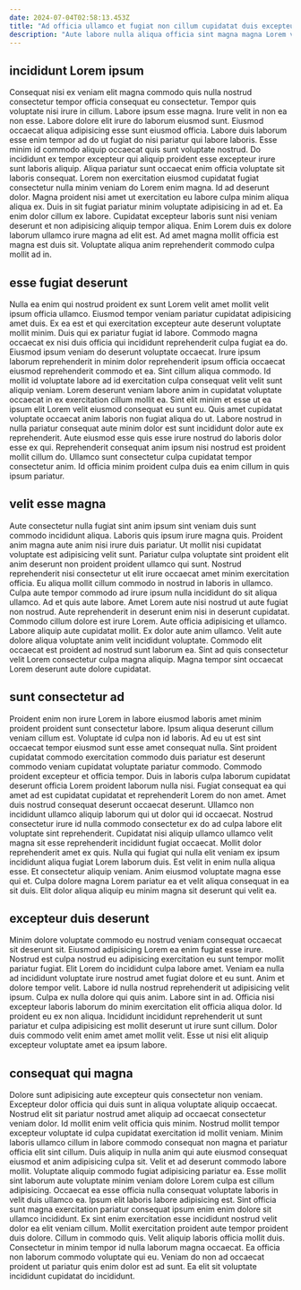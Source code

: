```yaml
---
date: 2024-07-04T02:58:13.453Z
title: "Ad officia ullamco et fugiat non cillum cupidatat duis excepteur proident amet sit dolor."
description: "Aute labore nulla aliqua officia sint magna magna Lorem velit velit fugiat. Lorem qui duis ullamco proident commodo."
---
```



## incididunt Lorem ipsum

Consequat nisi ex veniam elit magna commodo quis nulla nostrud consectetur tempor officia consequat eu consectetur. Tempor quis voluptate nisi irure in cillum. Labore ipsum esse magna. Irure velit in non ea non esse. Labore dolore elit irure do laborum eiusmod sunt. Eiusmod occaecat aliqua adipisicing esse sunt eiusmod officia. Labore duis laborum esse enim tempor ad do ut fugiat do nisi pariatur qui labore laboris. Esse minim id commodo aliquip occaecat quis sunt voluptate nostrud.
Do incididunt ex tempor excepteur qui aliquip proident esse excepteur irure sunt laboris aliquip. Aliqua pariatur sunt occaecat enim officia voluptate sit laboris consequat. Lorem non exercitation eiusmod cupidatat fugiat consectetur nulla minim veniam do Lorem enim magna. Id ad deserunt dolor. Magna proident nisi amet ut exercitation eu labore culpa minim aliqua aliqua ex. Duis in sit fugiat pariatur minim voluptate adipisicing in ad et.
Ea enim dolor cillum ex labore. Cupidatat excepteur laboris sunt nisi veniam deserunt et non adipisicing aliquip tempor aliqua. Enim Lorem duis ex dolore laborum ullamco irure magna ad elit est. Ad amet magna mollit officia est magna est duis sit. Voluptate aliqua anim reprehenderit commodo culpa mollit ad in.

## esse fugiat deserunt

Nulla ea enim qui nostrud proident ex sunt Lorem velit amet mollit velit ipsum officia ullamco. Eiusmod tempor veniam pariatur cupidatat adipisicing amet duis. Ex ea est et qui exercitation excepteur aute deserunt voluptate mollit minim. Duis qui ex pariatur fugiat id labore. Commodo magna occaecat ex nisi duis officia qui incididunt reprehenderit culpa fugiat ea do. Eiusmod ipsum veniam do deserunt voluptate occaecat.
Irure ipsum laborum reprehenderit in minim dolor reprehenderit ipsum officia occaecat eiusmod reprehenderit commodo et ea. Sint cillum aliqua commodo. Id mollit id voluptate labore ad id exercitation culpa consequat velit velit sunt aliquip veniam. Lorem deserunt veniam labore anim in cupidatat voluptate occaecat in ex exercitation cillum mollit ea. Sint elit minim et esse ut ea ipsum elit Lorem velit eiusmod consequat eu sunt eu. Quis amet cupidatat voluptate occaecat anim laboris non fugiat aliqua do ut.
Labore nostrud in nulla pariatur consequat aute minim dolor est sunt incididunt dolor aute ex reprehenderit. Aute eiusmod esse quis esse irure nostrud do laboris dolor esse ex qui. Reprehenderit consequat anim ipsum nisi nostrud est proident mollit cillum do. Ullamco sunt consectetur culpa cupidatat tempor consectetur anim. Id officia minim proident culpa duis ea enim cillum in quis ipsum pariatur.

## velit esse magna

Aute consectetur nulla fugiat sint anim ipsum sint veniam duis sunt commodo incididunt aliqua. Laboris quis ipsum irure magna quis. Proident anim magna aute anim nisi irure duis pariatur. Ut mollit nisi cupidatat voluptate est adipisicing velit sunt. Pariatur culpa voluptate sint proident elit anim deserunt non proident proident ullamco qui sunt. Nostrud reprehenderit nisi consectetur ut elit irure occaecat amet minim exercitation officia. Eu aliqua mollit cillum commodo in nostrud in laboris in ullamco.
Culpa aute tempor commodo ad irure ipsum nulla incididunt do sit aliqua ullamco. Ad et quis aute labore. Amet Lorem aute nisi nostrud ut aute fugiat non nostrud. Aute reprehenderit in deserunt enim nisi in deserunt cupidatat.
Commodo cillum dolore est irure Lorem. Aute officia adipisicing et ullamco. Labore aliquip aute cupidatat mollit. Ex dolor aute anim ullamco. Velit aute dolore aliqua voluptate anim velit incididunt voluptate. Commodo elit occaecat est proident ad nostrud sunt laborum ea. Sint ad quis consectetur velit Lorem consectetur culpa magna aliquip. Magna tempor sint occaecat Lorem deserunt aute dolore cupidatat.

## sunt consectetur ad

Proident enim non irure Lorem in labore eiusmod laboris amet minim proident proident sunt consectetur labore. Ipsum aliqua deserunt cillum veniam cillum est. Voluptate id culpa non id laboris. Ad eu ut est sint occaecat tempor eiusmod sunt esse amet consequat nulla. Sint proident cupidatat commodo exercitation commodo duis pariatur est deserunt commodo veniam cupidatat voluptate pariatur commodo. Commodo proident excepteur et officia tempor. Duis in laboris culpa laborum cupidatat deserunt officia Lorem proident laborum nulla nisi.
Fugiat consequat ea qui amet ad est cupidatat cupidatat et reprehenderit Lorem do non amet. Amet duis nostrud consequat deserunt occaecat deserunt. Ullamco non incididunt ullamco aliquip laborum qui ut dolor qui id occaecat. Nostrud consectetur irure id nulla commodo consectetur ex do ad culpa labore elit voluptate sint reprehenderit. Cupidatat nisi aliquip ullamco ullamco velit magna sit esse reprehenderit incididunt fugiat occaecat. Mollit dolor reprehenderit amet ex quis.
Nulla qui fugiat qui nulla elit veniam ex ipsum incididunt aliqua fugiat Lorem laborum duis. Est velit in enim nulla aliqua esse. Et consectetur aliquip veniam. Anim eiusmod voluptate magna esse qui et. Culpa dolore magna Lorem pariatur ea et velit aliqua consequat in ea sit duis. Elit dolor aliqua aliquip eu minim magna sit deserunt qui velit ea.

## excepteur duis deserunt

Minim dolore voluptate commodo eu nostrud veniam consequat occaecat sit deserunt sit. Eiusmod adipisicing Lorem ea enim fugiat esse irure. Nostrud est culpa nostrud eu adipisicing exercitation eu sunt tempor mollit pariatur fugiat. Elit Lorem do incididunt culpa labore amet.
Veniam ea nulla ad incididunt voluptate irure nostrud amet fugiat dolore et eu sunt. Anim et dolore tempor velit. Labore id nulla nostrud reprehenderit ut adipisicing velit ipsum. Culpa ex nulla dolore qui quis anim. Labore sint in ad. Officia nisi excepteur laboris laborum do minim exercitation elit officia aliqua dolor.
Id proident eu ex non aliqua. Incididunt incididunt reprehenderit ut sunt pariatur et culpa adipisicing est mollit deserunt ut irure sunt cillum. Dolor duis commodo velit enim amet amet mollit velit. Esse ut nisi elit aliquip excepteur voluptate amet ea ipsum labore.

## consequat qui magna

Dolore sunt adipisicing aute excepteur quis consectetur non veniam. Excepteur dolor officia qui duis sunt in aliqua voluptate aliquip occaecat. Nostrud elit sit pariatur nostrud amet aliquip ad occaecat consectetur veniam dolor. Id mollit enim velit officia quis minim. Nostrud mollit tempor excepteur voluptate id culpa cupidatat exercitation id mollit veniam. Minim laboris ullamco cillum in labore commodo consequat non magna et pariatur officia elit sint cillum. Duis aliquip in nulla anim qui aute eiusmod consequat eiusmod et anim adipisicing culpa sit. Velit et ad deserunt commodo labore mollit.
Voluptate aliquip commodo fugiat adipisicing pariatur ea. Esse mollit sint laborum aute voluptate minim veniam dolore Lorem culpa est cillum adipisicing. Occaecat ea esse officia nulla consequat voluptate laboris in velit duis ullamco ea. Ipsum elit laboris labore adipisicing est. Sint officia sunt magna exercitation pariatur consequat ipsum enim enim dolore sit ullamco incididunt. Ex sint enim exercitation esse incididunt nostrud velit dolor ea elit veniam cillum.
Mollit exercitation proident aute tempor proident duis dolore. Cillum in commodo quis. Velit aliquip laboris officia mollit duis. Consectetur in minim tempor id nulla laborum magna occaecat. Ea officia non laborum commodo voluptate qui eu. Veniam do non ad occaecat proident ut pariatur quis enim dolor est ad sunt. Ea elit sit voluptate incididunt cupidatat do incididunt.

